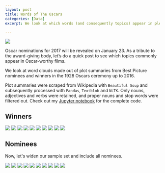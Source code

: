 ```yaml
---
layout: post
title: Words of The Oscars
categories: [Data]
excerpt: We look at which words (and consequently topics) appear in plot summaries of Oscar-worthy films from 1928 to 2016.

---
```


![](https://drraa3ej68s2c.cloudfront.net/wp-content/uploads/2020/01/07082647/eeaf9e7342a0d077a20f395dfcb8791e3d240e5afc2b69f74870afcac3979626.jpg)

Oscar nominations for 2017 will be revealed on January 23. As a tribute to the award-giving body, let’s do a quick post to see which topics commonly appear in Oscar-worthy films.

We look at word clouds made out of plot summaries from Best Picture nominees and winners in the 1928 Oscars ceremony up to 2016.

Plot summaries were scraped from Wikipedia with `Beautiful Soup` and subsequently processed with `Pandas`, `Textblob` and `NLTK`. Only nouns, adjectives and verbs were retained, and proper nouns and stop words were filtered out. Check out my [Jupyter notebook](https://github.com/piocalderon/oscars-analysis) for the complete code.

## Winners

![](/images/20180121/01.png)
![](/images/20180121/02.png)
![](/images/20180121/03.png)
![](/images/20180121/04.png)
![](/images/20180121/05.png)
![](/images/20180121/06.png)
![](/images/20180121/07.png)
![](/images/20180121/08.png)
![](/images/20180121/09.png)
![](/images/20180121/10.png)

## Nominees
Now, let's widen our sample set and include all nominees.

![](/images/20180121/11.png)
![](/images/20180121/12.png)
![](/images/20180121/13.png)
![](/images/20180121/14.png)
![](/images/20180121/15.png)
![](/images/20180121/16.png)
![](/images/20180121/17.png)
![](/images/20180121/18.png)
![](/images/20180121/19.png)
![](/images/20180121/20.png)
